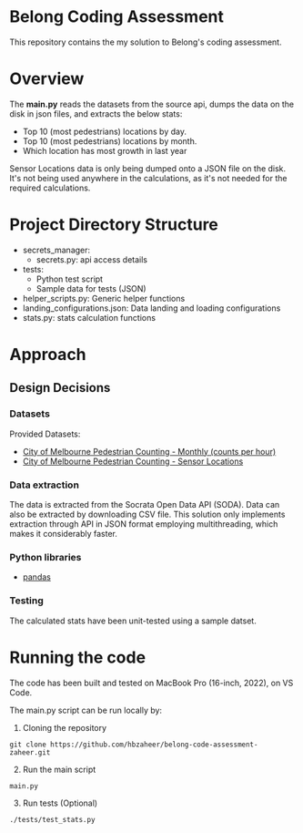 # Belong Coding Assessment
This repository contains the my solution to Belong's coding assessment.

# Overview
The **main.py** reads the datasets from the source api, dumps the data on the disk in json files, and extracts the below stats:
* Top 10 (most pedestrians) locations by day.
* Top 10 (most pedestrians) locations by month.
* Which location has most growth in last year

Sensor Locations data is only being dumped onto a JSON file on the disk. It's not being used anywhere in the calculations, as it's not needed for the required calculations.

# Project Directory Structure
* secrets_manager:
    * secrets.py: api access details
* tests:
    * Python test script
    * Sample data for tests (JSON)
* helper_scripts.py: Generic helper functions
* landing_configurations.json: Data landing and loading configurations
* stats.py: stats calculation functions

# Approach
## Design Decisions
### Datasets
Provided Datasets:
* [City of Melbourne Pedestrian Counting - Monthly (counts per hour)](https://data.melbourne.vic.gov.au/Transport/Pedestrian-Counting-System-2009-to-Present-counts-/b2ak-trbp)
* [City of Melbourne Pedestrian Counting - Sensor Locations](https://data.melbourne.vic.gov.au/Transport/Pedestrian-Counting-System-Sensor-Locations/h57g-5234)

### Data extraction
The data is extracted from the Socrata Open Data API (SODA). Data can also be extracted by downloading CSV file. This solution only implements extraction through API in JSON format employing multithreading, which makes it considerably faster.

### Python libraries
* [pandas](https://pandas.pydata.org/)

### Testing
The calculated stats have been unit-tested using a sample datset.

# Running the code
The code has been built and tested on MacBook Pro (16-inch, 2022), on VS Code.

The main.py script can be run locally by:
1. Cloning the repository
```
git clone https://github.com/hbzaheer/belong-code-assessment-zaheer.git
```

2. Run the main script
```
main.py
```

3. Run tests (Optional)
```
./tests/test_stats.py
```